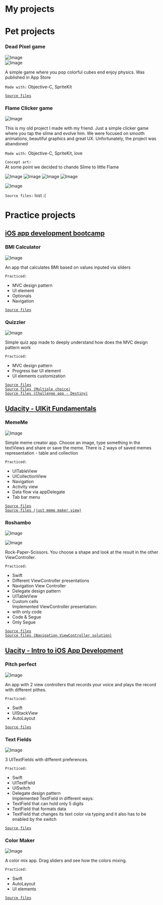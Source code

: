 # My projects

# Pet projects

### Dead Pixel game
![Image](https://github.com/Lemonbrush/Dead-Pixel/blob/main/Dead_Pixel_Presentation/Presentation/DeadPixelScreens.png)  
![Image](https://github.com/Lemonbrush/Dead-Pixel/blob/main/Dead_Pixel_Presentation/Presentation/Preview.gif)   

A simple game where you pop colorful cubes end enjoy physics. Was published in App Store  

`Made with:` Objective-C, SpriteKit  

[`Source files`](https://github.com/Lemonbrush/Dead-Pixel)

### Flame Clicker game
![Image](https://github.com/Lemonbrush/My-iOS-Dev-Learning-Tracker/blob/main/Resources/Images/My_projects/FlameClicker/Presentation/FlameClickerScreens.png)  

This is my old project I made with my friend. Just a simple clicker game where you tap the slime and evolve him. We were focused on smooth animations, beautiful graphics and great UX. Unfortunately, the project was abandoned  

`Made with:` Objective-C, SpriteKit, love  

`Concept art:`  
At some point we decided to chande Slime to little Flame  

![Image](https://github.com/Lemonbrush/My-iOS-Dev-Learning-Tracker/blob/main/Resources/Images/My_projects/FlameClicker/Presentation/ConceptScreen.png)
![Image](https://github.com/Lemonbrush/My-iOS-Dev-Learning-Tracker/blob/main/Resources/Images/My_projects/FlameClicker/Presentation/ConceptEvolvepng.png)
![Image](https://github.com/Lemonbrush/My-iOS-Dev-Learning-Tracker/blob/main/Resources/Images/My_projects/FlameClicker/Presentation/ConceptFullEvolve.png)
![Image](https://github.com/Lemonbrush/My-iOS-Dev-Learning-Tracker/blob/main/Resources/Images/My_projects/FlameClicker/Presentation/ConceptFinalScreen.png)

![Image](https://github.com/Lemonbrush/My-iOS-Dev-Learning-Tracker/blob/main/Resources/Images/My_projects/FlameClicker/FlameAnimation.gif)  

`Source files:` lost :(


# Practice projects
## [iOS app development bootcamp](https://www.udemy.com/course/ios-13-app-development-bootcamp/?utm_source=adwords&utm_medium=udemyads&utm_campaign=iOSDevelopment_v.PROF_la.EN_cc.ROW_ti.6292&utm_content=deal4584&utm_term=_._ag_85479008314_._ad_437497336317_._kw__._de_c_._dm__._pl__._ti_dsa-774930045049_._li_9047027_._pd__._&matchtype=b&gclid=Cj0KCQiApsiBBhCKARIsAN8o_4gEPNNOg-_E9Tg0_tILyIOzcmQW0d26UKOQsdht9iqjSPDf1yCzVkkaAoLhEALw_wcB) 

### BMI Calculator
![Image](https://github.com/Lemonbrush/My-iOS-Dev-Learning-Tracker/blob/main/Resources/Images/My_projects/BMI_Calculator.png.png)  

An app that calculates BMI based on values inputed via sliders

`Practiced:`  
- MVC design pattern  
- UI element  
- Optionals
- Navigation

[`Source files`](https://github.com/Lemonbrush/My-iOS-Dev-Learning-Tracker/blob/main/Practice/Small_apps/BMI%20Calculator) 


### Quizzler
![Image](https://github.com/Lemonbrush/My-iOS-Dev-Learning-Tracker/blob/main/Resources/Images/My_projects/Quizzler.png)  

Simple quiz app made to deeply understand how does the MVC design pattern work

`Practiced:`  
- MVC design pattern  
- Progress bar UI element  
- UI elements customization  

[`Source files`](https://github.com/Lemonbrush/My-iOS-Dev-Learning-Tracker/blob/main/Practice/Small_apps/Quizzler)  
[`Source files (Multiple choice)`](https://github.com/Lemonbrush/My-iOS-Dev-Learning-Tracker/blob/main/Practice/Small_apps/Quizzler%20(MultipleChoice))  
[`Source files (Challenge app - Destiny)`](https://github.com/Lemonbrush/My-iOS-Dev-Learning-Tracker/blob/main/Practice/Small_apps/Destiny)   

## [Udacity - UIKit Fundamentals]((https://www.udacity.com/course/uikit-fundamentals--ud788))
### MemeMe
![Image](https://github.com/Lemonbrush/My-iOS-Dev-Learning-Tracker/blob/main/Resources/Images/My_projects/MemeMe.png)  

Simple meme creator app. Choose an image, type something in the textViews and share or save the meme. There is 2 ways of saved memes representation - table and collection

`Practiced:`  
- UITableView  
- UICollectionView  
- Navigation  
- Activity view  
- Data flow via appDelegate  
- Tab bar menu  

[`Source files`](https://github.com/Lemonbrush/My-iOS-Dev-Learning-Tracker/blob/main/Practice/Small_apps/MemeMeV2)  
[`Source files (just meme maker view)`](https://github.com/Lemonbrush/My-iOS-Dev-Learning-Tracker/blob/main/Practice/Small_apps/MemeMeV1)  

### Roshambo
![Image](https://github.com/Lemonbrush/My-iOS-Dev-Learning-Tracker/blob/main/Resources/Images/My_projects/Roshambo/Roshambo.png)  

![Image](https://github.com/Lemonbrush/My-iOS-Dev-Learning-Tracker/blob/main/Resources/Images/My_projects/Roshambo/roshamboPreview.gif)  

Rock-Paper-Scissors. You choose a shape and look at the result in the other ViewController.  

`Practiced:`  
- Swift  
- Different ViewController presentations  
- Navigation View Controller  
- Delegate design pattern  
- UITableView  
- Custom cells    
Implemented ViewController presentation:   
- with only code  
- Code & Segue  
- Only Segue  

[`Source files`](https://github.com/Lemonbrush/My-iOS-Dev-Learning-Tracker/blob/main/Practice/Small_apps/Roshambo)  
[`Source files (Navigation ViewController solution)`](https://github.com/Lemonbrush/My-iOS-Dev-Learning-Tracker/blob/main/Practice/Small_apps/RoshamboV2)

## [Uacity - Intro to iOS App Development](https://www.udacity.com/course/intro-to-ios-app-development-with-swift--ud585)
### Pitch perfect
![Image](https://github.com/Lemonbrush/My-iOS-Dev-Learning-Tracker/blob/main/Resources/Images/My_projects/PitchPerfect.png)

An app with 2 view controllers that records your voice and plays the record with different pithes.  

`Practiced:`  
- Swift  
- UIStackView  
- AutoLayout   

[`Source files`](https://github.com/Lemonbrush/My-iOS-Dev-Learning-Tracker/blob/main/Practice/Small_apps/PitchPerfect)

### Text Fields
![Image](https://github.com/Lemonbrush/My-iOS-Dev-Learning-Tracker/blob/main/Resources/Images/My_projects/TextFields.png)

3 UITextFields with different preferences.  

`Practiced:`  
- Swift  
- UITextField  
- UISwitch  
- Delegate design pattern    
Implemented TextField in different ways:  
- TextField that can hold only 5 digits  
- TextField that formats data   
- TextField that changes its text color via typing and it also has to be enabled by the switch   

[`Source files`](https://github.com/Lemonbrush/My-iOS-Dev-Learning-Tracker/blob/main/Practice/Small_apps/TextFields)

### Color Maker
![Image](https://github.com/Lemonbrush/My-iOS-Dev-Learning-Tracker/blob/main/Resources/Images/My_projects/Color_Maker.png)

A color mix app. Drag sliders and see how the colors mixing.  

`Practiced:`
- Swift
- AutoLayout
- UI elements  

[`Source files`](https://github.com/Lemonbrush/My-iOS-Dev-Learning-Tracker/blob/main/Practice/Small_apps/Color%20Maker)

